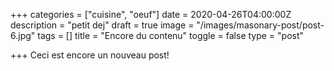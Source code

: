 +++
categories = ["cuisine", "oeuf"]
date = 2020-04-26T04:00:00Z
description = "petit dej"
draft = true
image = "/images/masonary-post/post-6.jpg"
tags = []
title = "Encore du contenu"
toggle = false
type = "post"

+++
Ceci est encore un nouveau post!